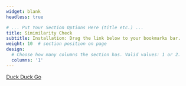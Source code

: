 ```yaml
---
widget: blank
headless: true

# ... Put Your Section Options Here (title etc.) ...
title: Simimilarity Check
subtitle: Installation: Drag the link below to your bookmarks bar.
weight: 10  # section position on page
design:
  # Choose how many columns the section has. Valid values: 1 or 2.
  columns: '1'
---
```


[Duck Duck Go](https://duckduckgo.com)
